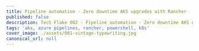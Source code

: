 ```yaml
---
title: Pipeline automation - Zero downtime AKS upgrades with Rancher
published: false
description: Tech Flake 002 - Pipeline automation - Zero downtime AKS upgrades
tags: 'aks, azure pipelines, rancher, powershell, k8s'
cover_image: ./assets/001-vintage-typewriting.jpg
canonical_url: null
---
```

